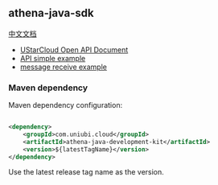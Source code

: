 ## athena-java-sdk

[中文文档](./README-zh_CN.md)

* [UStarCloud Open API Document](./docs/UStar%20cloud%20open%20API.md)
* [API simple example](./athena-sdk-examples/api-simple-example)
* [message receive example](./athena-sdk-examples/message-receive-example)

### Maven dependency

Maven dependency configuration:

```xml

<dependency>
    <groupId>com.uniubi.cloud</groupId>
    <artifactId>athena-java-development-kit</artifactId>
    <version>${latestTagName}</version>
</dependency>
```

Use the latest release tag name as the version.